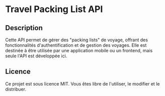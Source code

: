 # Travel Packing List API

## Description
Cette API permet de gérer des "packing lists" de voyage, offrant des fonctionnalités d'authentification et de gestion des voyages. Elle est destinée à être utilisée par une application mobile ou un frontend, mais seule l'API est développée ici.

## Licence
Ce projet est sous licence MIT. Vous êtes libre de l'utiliser, le modifier et le distribuer.


